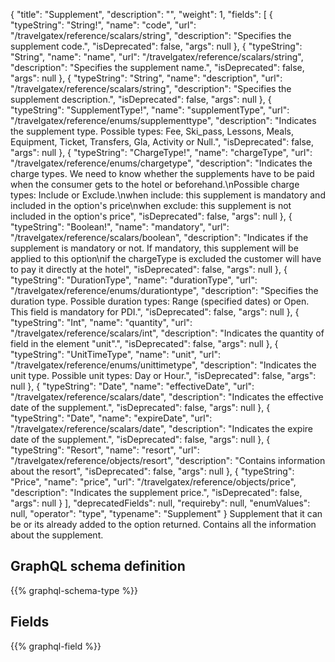 {
  "title": "Supplement",
  "description": "",
  "weight": 1,
  "fields": [
    {
      "typeString": "String!",
      "name": "code",
      "url": "/travelgatex/reference/scalars/string",
      "description": "Specifies the supplement code.",
      "isDeprecated": false,
      "args": null
    },
    {
      "typeString": "String",
      "name": "name",
      "url": "/travelgatex/reference/scalars/string",
      "description": "Specifies the supplement name.",
      "isDeprecated": false,
      "args": null
    },
    {
      "typeString": "String",
      "name": "description",
      "url": "/travelgatex/reference/scalars/string",
      "description": "Specifies the supplement description.",
      "isDeprecated": false,
      "args": null
    },
    {
      "typeString": "SupplementType!",
      "name": "supplementType",
      "url": "/travelgatex/reference/enums/supplementtype",
      "description": "Indicates the supplement type. Possible types: Fee, Ski_pass, Lessons, Meals, Equipment, Ticket, Transfers, Gla, Activity or Null.",
      "isDeprecated": false,
      "args": null
    },
    {
      "typeString": "ChargeType!",
      "name": "chargeType",
      "url": "/travelgatex/reference/enums/chargetype",
      "description": "Indicates the charge types. We need to know whether the supplements have to be paid when the consumer gets to the hotel or beforehand.\nPossible charge types: Include or Exclude.\nwhen include: this supplement is mandatory and included in the option's price\nwhen exclude: this supplement is not included in the option's price",
      "isDeprecated": false,
      "args": null
    },
    {
      "typeString": "Boolean!",
      "name": "mandatory",
      "url": "/travelgatex/reference/scalars/boolean",
      "description": "Indicates if the supplement is mandatory or not. If mandatory, this supplement will be applied to this option\nif the chargeType is excluded the customer will have to pay it directly at the hotel",
      "isDeprecated": false,
      "args": null
    },
    {
      "typeString": "DurationType",
      "name": "durationType",
      "url": "/travelgatex/reference/enums/durationtype",
      "description": "Specifies the duration type. Possible duration types: Range (specified dates) or Open. This field is mandatory for PDI.",
      "isDeprecated": false,
      "args": null
    },
    {
      "typeString": "Int",
      "name": "quantity",
      "url": "/travelgatex/reference/scalars/int",
      "description": "Indicates the quantity of field in the element \"unit\".",
      "isDeprecated": false,
      "args": null
    },
    {
      "typeString": "UnitTimeType",
      "name": "unit",
      "url": "/travelgatex/reference/enums/unittimetype",
      "description": "Indicates the unit type. Possible unit types: Day or Hour.",
      "isDeprecated": false,
      "args": null
    },
    {
      "typeString": "Date",
      "name": "effectiveDate",
      "url": "/travelgatex/reference/scalars/date",
      "description": "Indicates the effective date of the supplement.",
      "isDeprecated": false,
      "args": null
    },
    {
      "typeString": "Date",
      "name": "expireDate",
      "url": "/travelgatex/reference/scalars/date",
      "description": "Indicates the expire date of the supplement.",
      "isDeprecated": false,
      "args": null
    },
    {
      "typeString": "Resort",
      "name": "resort",
      "url": "/travelgatex/reference/objects/resort",
      "description": "Contains information about the resort",
      "isDeprecated": false,
      "args": null
    },
    {
      "typeString": "Price",
      "name": "price",
      "url": "/travelgatex/reference/objects/price",
      "description": "Indicates the supplement price.",
      "isDeprecated": false,
      "args": null
    }
  ],
  "deprecatedFields": null,
  "requireby": null,
  "enumValues": null,
  "operator": "type",
  "typename": "Supplement"
}
Supplement that it can be or its already added to the option returned. Contains all the information about the supplement.
## GraphQL schema definition

{{% graphql-schema-type %}}

## Fields

{{% graphql-field %}}
